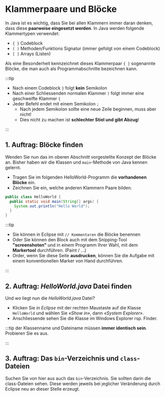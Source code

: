 # Klammerpaare und Blöcke

In Java ist es wichtig, dass Sie bei allen Klammern immer daran denken, dass
diese **paarweise eingesetzt werden**. In Java werden folgende Klammertypen
verwendet:

- `{ }` Codeblock
- `( )` Methoden/Funktions Signatur (immer gefolgt von einem Codeblock)
- `[ ]` Arrays (Listen)

Als eine Besonderheit kennzeichnet dieses Klammerpaar `{ }` sogenannte Blöcke,
die man auch als Programmabschnitte bezeichnen kann.

:::tip

- Nach einem Codeblock `}` folgt **kein** Semikolon
- Nach einer Schliessenden normalen Klammer `)` folgt immer eine geschweifte
  Klammer `{`
- Jeder Befehl endet mit einem Semikolon `;`
  - Nach jedem Semikolon sollte eine neue Zeile beginnen, muss aber nicht!
  - Dies nicht zu machen ist **schlechter Stiel und gibt Abzug**!

:::

## 1. Auftrag: Blöcke finden

Wenden Sie nun das im oberen Abschnitt vorgestellte Konzept der Blöcke an.
Bisher haben wir die Klassen und `main`-Methode von Java kennen gelernt.

- Tragen Sie im folgenden HelloWorld-Programm die **vorhandenen Blöcke** ein.
- Zeichnen Sie ein, welche anderen Klammern Paare bilden.

```java title="HalloWorld.java"
public class HelloWorld {
  public static void main(String[] args) {
    System.out.println("Hello World");
  }
}
```

:::tip

- Sie können in Eclipse mit `// Kommentaren` die Blöcke benennen
- Oder Sie können den Block auch mit dem Snipping-Tool **"screenshoten"** und in
  einem Programm Ihrer Wahl, mit dem **Markertool** durchführen. (Paint / ...)
- Order, wenn Sie diese Seite **ausdrucken**, können Sie die Aufgabe mit einem
  konventionellen Marker von Hand durchführen.

:::

## 2. Auftrag: _HelloWorld.java_ Datei finden

Und wo liegt nun die _HelloWorld.java_ Datei?

- Klicken Sie _in Eclipse_ mit der rechten Maustaste auf die Klasse `HelloWorld`
  und wählen Sie _«Show in»_, dann _«System Explorer»_.
- Anschliessende sehen Sie die Klasse im Windows Explorer rsp. Finder.

:::tip der Klassenname und Dateiname müssen **immer identisch sein**. Probieren
Sie es aus.

:::

## 3. Auftrag: Das `bin`-Verzeichnis und `class`-Dateien

Suchen Sie von hier aus auch das `bin`-Verzeichnis. Sie sollten darin die
class-Dateien sehen. Diese werden jeweils bei jeglicher Veränderung durch
Eclipse neu an dieser Stelle erzeugt.
